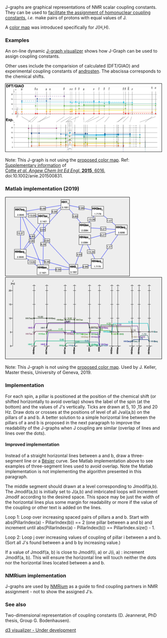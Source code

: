 
J-graphs are graphical representations of NMR scalar coupling constants. They can be used to [facilitate the assignment of homonuclear coupling constants](assembleCouplingNetwork), *i.e.* make pairs of protons with equal values of J.

A [color map](https://nmredatainitiative.github.io/color-map-J-coupling/) was introduced specifically for J(H,H).
### Examples 

An on-line dynamic [J-graph visualizer](./html/chart_example_from_d3-graph-gallery_zoom.html) shows how J-Graph can be used to assign coupling constants.

Other uses include the comparision of calculated (DFT/GIAO) and experimental coupling constants of [androsten](androsten). The abscissa corresponds to the chemical shifts.

<img style="border:1px solid black;" src="images/annie.png" width="600" alt="J-Graph." />

Note: This J-graph is not using the [proposed color map](https://nmredatainitiative.github.io/color-map-J-coupling/). Ref: [Supplementary information](https://onlinelibrary.wiley.com/action/downloadSupplement?doi=10.1002%2Fanie.201500831&file=anie_201500831_sm_miscellaneous_information.pdf) of  
[Cotte *et al. Angew Chem Int Ed Engl.* **2015**, 6016](https://onlinelibrary.wiley.com/doi/10.1002/anie.201500831), doi:10.1002/anie.201500831.

### Matlab implementation (2019)

<img style="border:1px solid black;" src="images/CouplingNetwork.png" width="400" alt="J-Graph." />

<img style="border:1px solid black;" src="images/JGraphMatlab.png" width="600" alt="J-Graph." />

Note: This J-graph is not using the [proposed color map](https://nmredatainitiative.github.io/color-map-J-coupling/). Used by J. Keller, Master thesis, University of Geneva, 2019.

### Implementation

For each spin, a pillar is positioned at the position of the chemical shift (or shifted horizontally to avoid overlap) shows the label of the spin (at the bottom) and the values of J's vertically. Ticks are drawn at 5, 10 ,15 and 20 Hz. Draw dots or crosses at the positions of level of all Jval(a,b) on the pillars of a and b. A better solution to a simple horizontal line between the pillars of a and b is proposed in the next paragraph to improve the readability of the J-graphs when J coupling are similar (overlap of lines and lines over the dots).
#### Improved implementation

Instead of a straight horizontal lines between a and b, draw a three-segment line or a [Bésier](https://en.wikipedia.org/wiki/B%C3%A9zier_curve) curve. See Matlab implementation above to see examples of three-segment lines used to avoid overlap. Note the Matlab implementation is not implementing the algorithm presented in this paragraph.

The middle segment should drawn at a level corresponding to Jmodif(a,b).
The Jmodif(a,b) is initially set to J(a,b) and imbricated loops will increment Jmodif according to the desired space. This space may be just the width of the horizontal lines plus some margin for readability or more if the value of the coupling or other text is added on the lines.

Loop 1: Loop over increasing spaced pairs of pillars a and b. Start with abs(PillarIndex(a) - PillarIndex(b)) == 2 (one pillar between a and b) and increment until abs(PillarIndex(a) - PillarIndex(b)) == PillarIndex.size() - 1. 

Loop 2: Loop j over increasing values of coupling of pillar i between a and b. (Sort all J's found between a and b by increasing value.)

If a value of Jmodif(a, b) is close to Jmodif(i, a) or J(i, a) : increment Jmodif(a, b). This will ensure the horizontal line will touch neither the dots nor the horizontal lines located between a and b.
### NMRium implementation

J-graphs are used by [NMRium](https://www.nmrium.org/) as a guide to find coupling partners in NMR assignment - not to show the assigned J's.
### See also 

Two-dimensional representation of coupling constants (D. Jeannerat, PhD thesis, Group G. Bodenhausen).

[d3 visualizer - Under development](./html/chart_example_from_d3-graph-gallery_zoom.html)

